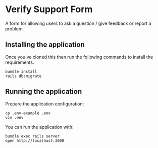 # Verify Support Form

A form for allowing users to ask a question / give feedback or report a problem.

## Installing the application

Once you’ve cloned this then run the following commands to install the requirements.

```
bundle install
rails db:migrate
```

## Running the application

Prepare the application configuration:

```
cp .env-example .env
vim .env
```

You can run the application with:

```
bundle exec rails server
open http://localhost:3000
```
